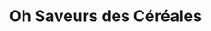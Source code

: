---
title: "Oh Saveurs des Céréales"
url: /crevecoeur-le-grand/oh-saveurs-des-cereales/
shop: boulangerie
---
